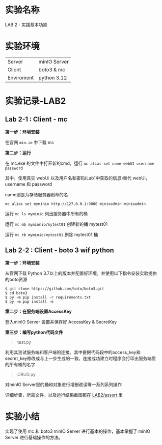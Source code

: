 # 实验名称

LAB 2 - 实践基本功能

# 实验环境

| | |
| :----- | :----- |
| Server | minIO Server |
| Client | boto3 & mc |
| Enviroment | python 3.12 |

# 实验记录-LAB2

## Lab 2-1 : Client - mc

**第一步：环境安装**

在官网 `min.io` 中下载 mc

**第二步：运行**

在 mc.exe 的文件中打开新的cmd，运行 `mc alias set name webUI username password`

其中，使用真实 webUI 以及用户名和密码(Lab1中获取的信息)替代 webUI，username 和 password

name则是为存储服务器创命的名

`mc alias set myminio http://127.0.0.1:9000 minioadmin minioadmin`

运行 `mc ls myminio` 列出服务器中所有的桶

运行 `mc mb myminnio/mytest01` 创建新的桶 mytest01

运行 `mc rb myminio/mytest01` 删除 mytest01 桶

## Lab 2-2 : Client - boto 3 wif python

**第一步：环境安装**

从官网下载 Python 3.7以上的版本并配置好环境，并使用以下指令安装实验提供的boto资源

    $ git clone https://github.com/boto/boto3.git
    $ cd boto3
    $ py -m pip install -r requirements.txt 
    $ py -m pip install -e 

**第二步：在服务端设置AccessKey**

登入minIO Server 设置并保存好 AccessKey & SecretKey

**第三步：编写python代码文件**

> test.py

利用其测试服务端和客户端的连接。其中要把代码段中的access_key和secret_key修改成与上一步生成的一致。连接成功建立时程序会打印出服务端里的所有桶的名字

> CRUD.py

对minIO Server里的桶和对象进行增删改读等一系列系列操作

详细步骤，所需文件，以及运行结果截图都在 [LAB2/assert](asserts) 里

# 实验小结

实现了使用 mc 和 boto3 minIO Server 进行基本的操作，基本掌握了 minIO Server 进行基础操作的方法。